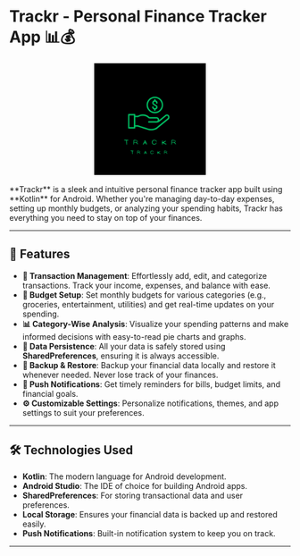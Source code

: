 # Trackr - Personal Finance Tracker App 📊💰
<p align="center">
  <img src="app/src/main/res/drawable/logo.png" alt="Trackr Logo" width="200"/>  
</p>
**Trackr** is a sleek and intuitive personal finance tracker app built using **Kotlin** for Android. Whether you're managing day-to-day expenses, setting up monthly budgets, or analyzing your spending habits, Trackr has everything you need to stay on top of your finances.

---

## 🚀 Features

- **💸 Transaction Management**: Effortlessly add, edit, and categorize transactions. Track your income, expenses, and balance with ease.
- **📅 Budget Setup**: Set monthly budgets for various categories (e.g., groceries, entertainment, utilities) and get real-time updates on your spending.
- **📊 Category-Wise Analysis**: Visualize your spending patterns and make informed decisions with easy-to-read pie charts and graphs.
- **💾 Data Persistence**: All your data is safely stored using **SharedPreferences**, ensuring it is always accessible.
- **🔄 Backup & Restore**: Backup your financial data locally and restore it whenever needed. Never lose track of your finances.
- **🔔 Push Notifications**: Get timely reminders for bills, budget limits, and financial goals.
- **⚙️ Customizable Settings**: Personalize notifications, themes, and app settings to suit your preferences.

---

## 🛠️ Technologies Used

- **Kotlin**: The modern language for Android development.
- **Android Studio**: The IDE of choice for building Android apps.
- **SharedPreferences**: For storing transactional data and user preferences.
- **Local Storage**: Ensures your financial data is backed up and restored easily.
- **Push Notifications**: Built-in notification system to keep you on track.
  
---


